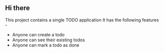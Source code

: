 ## Hi there

This project contains a single TODO application 
It has the following features - 

 - Anyone can create a todo
 - Anyone can see their existing todos
 - Anyone can mark a todo as done
